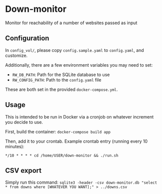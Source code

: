 # Down-monitor

Monitor for reachability of a number of websites passed as input

## Configuration

In `config_vol/`, please copy `config.sample.yaml` to `config.yaml`, and customize.

Additionally, there are a few environment variables you may need to set:

* `RW_DB_PATH`: Path for the SQLite database to use
* `RW_CONFIG_PATH`: Path to the `config.yaml` file

These are both set in the provided `docker-compose.yml`.

## Usage

This is intended to be run in Docker via a cronjob on whatever increment you decide to use.

First, build the container: `docker-compose build app`

Then, add it to your crontab. Example crontab entry (running every 10 minutes):

```
*/10 * * * * cd /home/USER/down-monitor && ./run.sh
```

## CSV export

Simply run this command: `sqlite3 -header -csv down-monitor.db "select * from downs where [WHATEVER YOU WANT];" > ../downs.csv`
